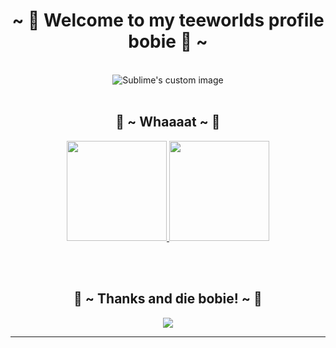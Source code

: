 
<body>
<h1 align="center">~ 💖 Welcome to my teeworlds profile bobie 💖 ~</h1>
<br>
<div align="center">
<img src="https://i.ytimg.com/vi/QkNg1mlXH-4/maxresdefault.jpg" alt="Sublime's custom image"/>
</div>
<br>
<div>
<h2 align="center"> 🦊 ~ Whaaaat ~ 🦊 </h2>
<p align="center">
<a href="https://github.com/kurosio">
  <img height="160em" src="https://github-readme-stats.vercel.app/api?username=kurosio&count_private=true&theme=vue&show_icons=true" />
  <img height="160em" src="https://github-readme-stats.vercel.app/api/top-langs/?username=kurosio&layout=compact" />
</a>
</p>
<br>
</div>
<br>
<div>
<h2 align="center">💖 ~ Thanks and die bobie! ~ 💖</h2>
<div align="center">
<img src="https://c.tenor.com/VrWzG0RWmRQAAAAC/anime-punch.gif">
</div>
<hr>
</div>
</div>
</body>

